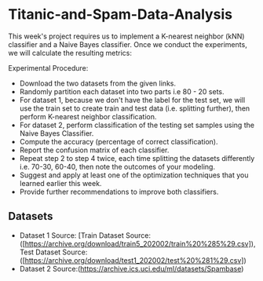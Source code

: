 # Titanic-and-Spam-Data-Analysis
This week's project requires us to implement a K-nearest neighbor (kNN) classifier  and a Naive Bayes classifier. Once we conduct the experiments, we will calculate the resulting metrics:

Experimental Procedure:

* Download the two datasets from the given links.
* Randomly partition each dataset into two parts i.e 80 - 20  sets.
* For dataset 1, because we don't have the label for the test set, we will use the train set to create train and test data (i.e. splitting further), then perform K-nearest neighbor classification.
* For dataset 2, perform classification of the testing set samples using the Naive Bayes Classifier.
* Compute the accuracy (percentage of correct classification).
* Report the confusion matrix of each classifier.
* Repeat step 2 to step 4 twice, each time splitting the datasets differently i.e. 70-30, 60-40, then note the outcomes of your modeling.
* Suggest and apply at least one of the optimization techniques that you learned earlier this week.
* Provide further recommendations to improve both classifiers.
## Datasets
   * Dataset 1 Source: [Train Dataset Source:([https://archive.org/download/train5_202002/train%20%285%29.csv]), Test Dataset Source:   ([https://archive.org/download/test1_202002/test%20%281%29.csv])
   * Dataset 2 Source:(https://archive.ics.uci.edu/ml/datasets/Spambase)
